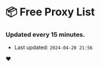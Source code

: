 # :package: Free Proxy List
### Updated every 15 minutes.

- Last updated: `2024-04-20 21:56`

:heart:
